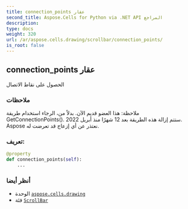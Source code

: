 ```yaml
---
title: connection_points عقار
second_title: Aspose.Cells for Python via .NET API المراجع
description:
type: docs
weight: 320
url: /ar/aspose.cells.drawing/scrollbar/connection_points/
is_root: false
---
```

##  connection_points عقار

الحصول على نقاط الاتصال

###  ملاحظات

 ملاحظة: هذا العضو قديم الآن. بدلاً من،
الرجاء استخدام طريقة GetConnectionPoints().
 ستتم إزالة هذه الطريقة بعد 12 شهرًا منذ أبريل 2022.
Aspose نعتذر عن أي إزعاج قد تعرضت له.
###  تعريف:
```python
@property
def connection_points(self):
    ...
```

###  أنظر أيضا
* الوحدة [`aspose.cells.drawing`](../../)
* فئة [`ScrollBar`](/cells/python-net/ar/aspose.cells.drawing/scrollbar)
